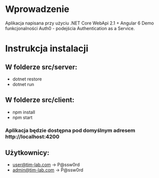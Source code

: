 # Wprowadzenie
Aplikacja napisana przy użyciu .NET Core WebApi 2.1 + Angular 6
Demo funkcjonalności Auth0 - podejścia Authentication as a Service.

# Instrukcja instalacji
## W folderze src/server:
- dotnet restore
- dotnet run

## W folderze src/client:
-  npm install
-  npm start

### Aplikacja będzie dostępna pod domyślnym adresem http://localhost:4200

## Użytkownicy:
-  user@tim-lab.com -> P@ssw0rd
-  admin@tim-lab.com -> P@ssw0rd
